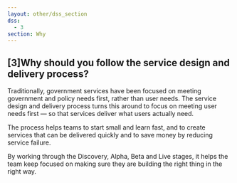 ```yaml
---
layout: other/dss_section
dss:
  - 3
section: Why
---
```


## [3]Why should you follow the service design and delivery process?

Traditionally, government services have been focused on meeting government and policy needs first, rather than user needs. The service design and delivery process turns this around to focus on meeting user needs first — so that services deliver what users actually need.

The process helps teams to start small and learn fast, and to create services that can be delivered quickly and to save money by reducing service failure.

By working through the Discovery, Alpha, Beta and Live stages, it helps the team keep focused on making sure they are building the right thing in the right way.

